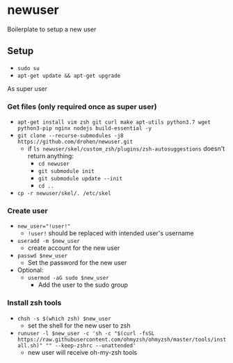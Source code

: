 # newuser

Boilerplate to setup a new user

## Setup

- `sudo su`
- `apt-get update && apt-get upgrade`

As super user

### Get files (only required once as super user)

- `apt-get install vim zsh git curl make apt-utils python3.7 wget python3-pip nginx nodejs build-essential -y`
- `git clone --recurse-submodules -j8 https://github.com/drohen/newuser.git`
	- if `ls newuser/skel/custom_zsh/plugins/zsh-autosuggestions` doesn't return anything:
		- `cd newuser`
		- `git submodule init`
		- `git submodule update --init`
		- `cd ..`
- `cp -r newuser/skel/. /etc/skel`

### Create user

- `new_user="!user!"`
	- `!user!` should be replaced with intended user's username
- `useradd -m $new_user`
	- create account for the new user
- `passwd $new_user`
	- Set the password for the new user
- Optional:
	- `usermod -aG sudo $new_user`
		- Add the user to the sudo group

### Install zsh tools

- `chsh -s $(which zsh) $new_user`
	- set the shell for the new user to zsh
- `runuser -l $new_user -c 'sh -c "$(curl -fsSL https://raw.githubusercontent.com/ohmyzsh/ohmyzsh/master/tools/install.sh)" "" --keep-zshrc --unattended'`
	- new user will receive oh-my-zsh tools
